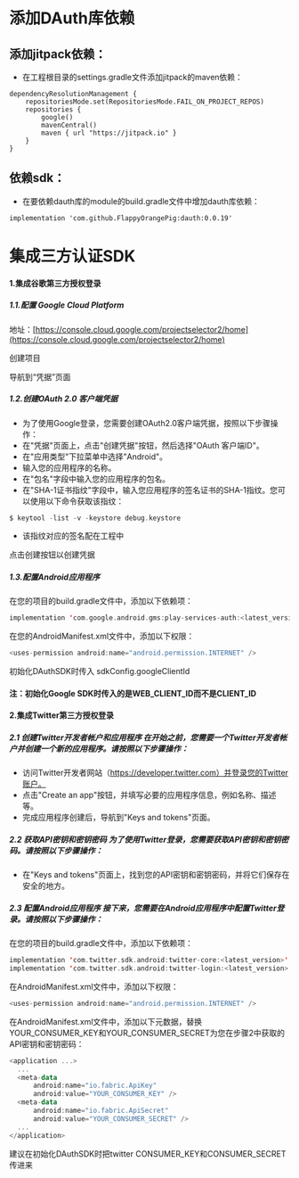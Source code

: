 # 添加DAuth库依赖

## 添加jitpack依赖：

- 在工程根目录的settings.gradle文件添加jitpack的maven依赖：

```
dependencyResolutionManagement {
    repositoriesMode.set(RepositoriesMode.FAIL_ON_PROJECT_REPOS)
    repositories {
        google()
        mavenCentral()
        maven { url "https://jitpack.io" }
    }
}
```

## 依赖sdk：

- 在要依赖dauth库的module的build.gradle文件中增加dauth库依赖：

```
implementation 'com.github.FlappyOrangePig:dauth:0.0.19'
```

# 集成三方认证SDK

#### 1.集成谷歌第三方授权登录

##### 1.1.配置 Google Cloud Platform

地址：[https://console.cloud.google.com/projectselector2/home](https://console.cloud.google.com/projectselector2/home)

创建项目

导航到“凭据”页面

##### 1.2.创建OAuth 2.0 客户端凭据

* 为了使用Google登录，您需要创建OAuth2.0客户端凭据，按照以下步骤操作：
* 在"凭据"页面上，点击"创建凭据"按钮，然后选择"OAuth 客户端ID"。
* 在"应用类型"下拉菜单中选择"Android"。
* 输入您的应用程序的名称。
* 在"包名"字段中输入您的应用程序的包名。
* 在"SHA-1证书指纹"字段中，输入您应用程序的签名证书的SHA-1指纹。您可以使用以下命令获取该指纹：

```Kotlin
$ keytool -list -v -keystore debug.keystore
```

* 该指纹对应的签名配在工程中

点击创建按钮以创建凭据

##### 1.3.配置Android应用程序

在您的项目的build.gradle文件中，添加以下依赖项：

```Kotlin
implementation 'com.google.android.gms:play-services-auth:<latest_version>'
```

在您的AndroidManifest.xml文件中，添加以下权限：

```Kotlin
<uses-permission android:name="android.permission.INTERNET" />
```

初始化DAuthSDK时传入 sdkConfig.googleClientId

#### 注：初始化Google SDK时传入的是WEB\_CLIENT\_ID而不是CLIENT\_ID

#### 2.集成Twitter第三方授权登录

##### 2.1  创建Twitter开发者帐户和应用程序 在开始之前，您需要一个Twitter开发者帐户并创建一个新的应用程序。请按照以下步骤操作：

* 访问Twitter开发者网站（https://developer.twitter.com）并登录您的Twitter账户。
* 点击"Create an app"按钮，并填写必要的应用程序信息，例如名称、描述等。
* 完成应用程序创建后，导航到"Keys and tokens"页面。

##### 2.2 获取API密钥和密钥密码 为了使用Twitter登录，您需要获取API密钥和密钥密码。请按照以下步骤操作：

* 在"Keys and tokens"页面上，找到您的API密钥和密钥密码，并将它们保存在安全的地方。

##### 2.3 配置Android应用程序 接下来，您需要在Android应用程序中配置Twitter登录。请按照以下步骤操作：

在您的项目的build.gradle文件中，添加以下依赖项：

```Kotlin
implementation 'com.twitter.sdk.android:twitter-core:<latest_version>'
implementation 'com.twitter.sdk.android:twitter-login:<latest_version>'
```

在AndroidManifest.xml文件中，添加以下权限：

```Kotlin
<uses-permission android:name="android.permission.INTERNET" />
```

在AndroidManifest.xml文件中，添加以下元数据，替换YOUR\_CONSUMER\_KEY和YOUR\_CONSUMER\_SECRET为您在步骤2中获取的API密钥和密钥密码：

```Kotlin
<application ...>
  ...
  <meta-data
      android:name="io.fabric.ApiKey"
      android:value="YOUR_CONSUMER_KEY" />
  <meta-data
      android:name="io.fabric.ApiSecret"
      android:value="YOUR_CONSUMER_SECRET" />
  ...
</application>
```

建议在初始化DAuthSDK时把twitter CONSUMER\_KEY和CONSUMER\_SECRET传进来
